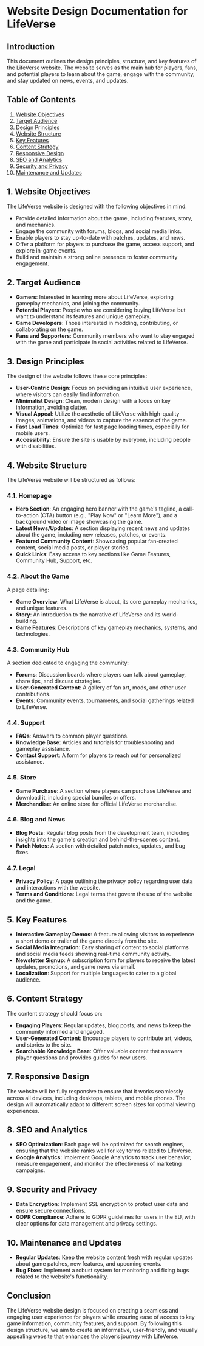 # Website Design Documentation for LifeVerse

## Introduction
This document outlines the design principles, structure, and key features of the LifeVerse website. The website serves as the main hub for players, fans, and potential players to learn about the game, engage with the community, and stay updated on news, events, and updates.

## Table of Contents
1. [Website Objectives](#website-objectives)
2. [Target Audience](#target-audience)
3. [Design Principles](#design-principles)
4. [Website Structure](#website-structure)
5. [Key Features](#key-features)
6. [Content Strategy](#content-strategy)
7. [Responsive Design](#responsive-design)
8. [SEO and Analytics](#seo-and-analytics)
9. [Security and Privacy](#security-and-privacy)
10. [Maintenance and Updates](#maintenance-and-updates)

## 1. Website Objectives
The LifeVerse website is designed with the following objectives in mind:
- Provide detailed information about the game, including features, story, and mechanics.
- Engage the community with forums, blogs, and social media links.
- Enable players to stay up-to-date with patches, updates, and news.
- Offer a platform for players to purchase the game, access support, and explore in-game events.
- Build and maintain a strong online presence to foster community engagement.

## 2. Target Audience
- **Gamers**: Interested in learning more about LifeVerse, exploring gameplay mechanics, and joining the community.
- **Potential Players**: People who are considering buying LifeVerse but want to understand its features and unique gameplay.
- **Game Developers**: Those interested in modding, contributing, or collaborating on the game.
- **Fans and Supporters**: Community members who want to stay engaged with the game and participate in social activities related to LifeVerse.

## 3. Design Principles
The design of the website follows these core principles:
- **User-Centric Design**: Focus on providing an intuitive user experience, where visitors can easily find information.
- **Minimalist Design**: Clean, modern design with a focus on key information, avoiding clutter.
- **Visual Appeal**: Utilize the aesthetic of LifeVerse with high-quality images, animations, and videos to capture the essence of the game.
- **Fast Load Times**: Optimize for fast page loading times, especially for mobile users.
- **Accessibility**: Ensure the site is usable by everyone, including people with disabilities.

## 4. Website Structure
The LifeVerse website will be structured as follows:

### 4.1. Homepage
- **Hero Section**: An engaging hero banner with the game's tagline, a call-to-action (CTA) button (e.g., "Play Now" or "Learn More"), and a background video or image showcasing the game.
- **Latest News/Updates**: A section displaying recent news and updates about the game, including new releases, patches, or events.
- **Featured Community Content**: Showcasing popular fan-created content, social media posts, or player stories.
- **Quick Links**: Easy access to key sections like Game Features, Community Hub, Support, etc.

### 4.2. About the Game
A page detailing:
- **Game Overview**: What LifeVerse is about, its core gameplay mechanics, and unique features.
- **Story**: An introduction to the narrative of LifeVerse and its world-building.
- **Game Features**: Descriptions of key gameplay mechanics, systems, and technologies.

### 4.3. Community Hub
A section dedicated to engaging the community:
- **Forums**: Discussion boards where players can talk about gameplay, share tips, and discuss strategies.
- **User-Generated Content**: A gallery of fan art, mods, and other user contributions.
- **Events**: Community events, tournaments, and social gatherings related to LifeVerse.

### 4.4. Support
- **FAQs**: Answers to common player questions.
- **Knowledge Base**: Articles and tutorials for troubleshooting and gameplay assistance.
- **Contact Support**: A form for players to reach out for personalized assistance.

### 4.5. Store
- **Game Purchase**: A section where players can purchase LifeVerse and download it, including special bundles or offers.
- **Merchandise**: An online store for official LifeVerse merchandise.

### 4.6. Blog and News
- **Blog Posts**: Regular blog posts from the development team, including insights into the game's creation and behind-the-scenes content.
- **Patch Notes**: A section with detailed patch notes, updates, and bug fixes.

### 4.7. Legal
- **Privacy Policy**: A page outlining the privacy policy regarding user data and interactions with the website.
- **Terms and Conditions**: Legal terms that govern the use of the website and the game.

## 5. Key Features
- **Interactive Gameplay Demos**: A feature allowing visitors to experience a short demo or trailer of the game directly from the site.
- **Social Media Integration**: Easy sharing of content to social platforms and social media feeds showing real-time community activity.
- **Newsletter Signup**: A subscription form for players to receive the latest updates, promotions, and game news via email.
- **Localization**: Support for multiple languages to cater to a global audience.

## 6. Content Strategy
The content strategy should focus on:
- **Engaging Players**: Regular updates, blog posts, and news to keep the community informed and engaged.
- **User-Generated Content**: Encourage players to contribute art, videos, and stories to the site.
- **Searchable Knowledge Base**: Offer valuable content that answers player questions and provides guides for new users.

## 7. Responsive Design
The website will be fully responsive to ensure that it works seamlessly across all devices, including desktops, tablets, and mobile phones. The design will automatically adapt to different screen sizes for optimal viewing experiences.

## 8. SEO and Analytics
- **SEO Optimization**: Each page will be optimized for search engines, ensuring that the website ranks well for key terms related to LifeVerse.
- **Google Analytics**: Implement Google Analytics to track user behavior, measure engagement, and monitor the effectiveness of marketing campaigns.

## 9. Security and Privacy
- **Data Encryption**: Implement SSL encryption to protect user data and ensure secure connections.
- **GDPR Compliance**: Adhere to GDPR guidelines for users in the EU, with clear options for data management and privacy settings.

## 10. Maintenance and Updates
- **Regular Updates**: Keep the website content fresh with regular updates about game patches, new features, and upcoming events.
- **Bug Fixes**: Implement a robust system for monitoring and fixing bugs related to the website's functionality.

## Conclusion
The LifeVerse website design is focused on creating a seamless and engaging user experience for players while ensuring ease of access to key game information, community features, and support. By following this design structure, we aim to create an informative, user-friendly, and visually appealing website that enhances the player’s journey with LifeVerse.